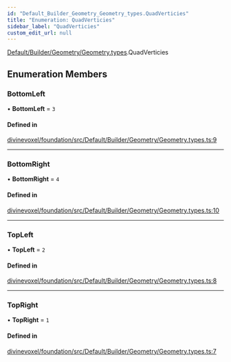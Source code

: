 ```yaml
---
id: "Default_Builder_Geometry_Geometry_types.QuadVerticies"
title: "Enumeration: QuadVerticies"
sidebar_label: "QuadVerticies"
custom_edit_url: null
---
```


[Default/Builder/Geometry/Geometry.types](../modules/Default_Builder_Geometry_Geometry_types.md).QuadVerticies

## Enumeration Members

### BottomLeft

• **BottomLeft** = ``3``

#### Defined in

[divinevoxel/foundation/src/Default/Builder/Geometry/Geometry.types.ts:9](https://github.com/lucasdamianjohnson/DivineVoxelEngine/blob/596fa7391478620ed460dfb4856ff0a763b91c49/divinevoxel/foundation/src/Default/Builder/Geometry/Geometry.types.ts#L9)

___

### BottomRight

• **BottomRight** = ``4``

#### Defined in

[divinevoxel/foundation/src/Default/Builder/Geometry/Geometry.types.ts:10](https://github.com/lucasdamianjohnson/DivineVoxelEngine/blob/596fa7391478620ed460dfb4856ff0a763b91c49/divinevoxel/foundation/src/Default/Builder/Geometry/Geometry.types.ts#L10)

___

### TopLeft

• **TopLeft** = ``2``

#### Defined in

[divinevoxel/foundation/src/Default/Builder/Geometry/Geometry.types.ts:8](https://github.com/lucasdamianjohnson/DivineVoxelEngine/blob/596fa7391478620ed460dfb4856ff0a763b91c49/divinevoxel/foundation/src/Default/Builder/Geometry/Geometry.types.ts#L8)

___

### TopRight

• **TopRight** = ``1``

#### Defined in

[divinevoxel/foundation/src/Default/Builder/Geometry/Geometry.types.ts:7](https://github.com/lucasdamianjohnson/DivineVoxelEngine/blob/596fa7391478620ed460dfb4856ff0a763b91c49/divinevoxel/foundation/src/Default/Builder/Geometry/Geometry.types.ts#L7)
